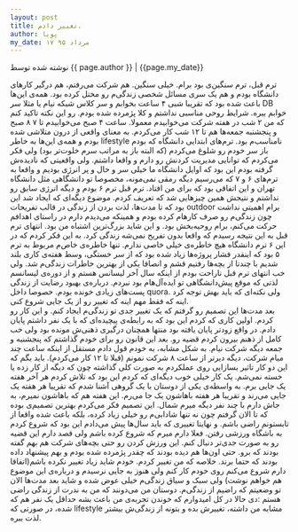 ```yaml
---
layout: post
title: تغییر دادم.
author: پویا
my_date: ۱۷ مرداد ۹۵
---
```


<p class="citation"> نوشته شده توسط {{ page.author }} | {{page.my_date}}</p>
ترم قبل، ترم سنگین‌ی بود برام. خیلی سنگین. هم شرکت می‌رفتم، هم درگیر کارهای دانشگاه بودم و هم یک سری مسائل شخصی زندگی‌م رو مختل کرده بود. همه‌ی این‌ها باعث شده بود که تقریبا شبی ۴ ساعت بخوابم و سر کلاس‌ شبکه نیام یا مثلا سر DB خوابم ببره. شرایط روحی مناسبی نداشتم و کلا پژمرده شده بودم. رو این نکته تاکید کنم که من ۲ شب در هفته شرکت می‌خوابیدم معمولا. ساعت ۴ صبح می‌خوابیدم تا ۷ ۸ صبح و پنجشنبه جمعه‌ها هم تا ۱۲ شب کار می‌کردم. به معنای واقعی از درون متلاشی شده بودم و همه‌ی این‌ها به خاطر lifestyle نامناسب‌م بود. ترم‌های ابتدایی دانشگاه که بودم باز سر خودم رو شلوغ می‌کردم (که البته باز به مراتب سرم خلوت‌تر بود) ولی فکر می‌کردم که توانایی مدیریت کردنش رو دارم و واقعا داشتم. ولی واقعیتی که نادیده‌ش گرفته بودم این بود که اوایل دانشگاه ما خیلی سر و حال و پر انرژی بودیم و واقعا به ترم‌های ۶ و ۷ که می‌رسیم دیگه رمقی نمی‌مونه، مخصوصا تو دانشگاهی مثل دانشگاه تهران و این اتفاقی بود که برای من افتاد. ترم قبل ترم ۶ بودم و دیگه انرژی سابق رو نداشتم و نتیجش همین چیزهایی شد که تعریف کردم. موضوع دیگه‌ای که ایجاد شد این بود که تا مدت‌ها، لذت بردن از زندگی در قالب تفریحات outdoor برام اهمیتی نداشت چون زندگی‌م رو صرف کارهام کرده بودم و همینکه می‌دیدم دارم در راستای اهدافم حرکت می‌کنم، برام روحیه‌بخش بود. و این شاید بزرگ‌ترین اشتباه من بود. انتهای ترم قبل به این نتیجه رسیدم که واقعا بدون تفریح نمی‌شه زندگی کرد. به این فکر کردم که در این ۶ ترم دانشگاه هیچ خاطره‌ی خیلی خاصی ندارم. تنها خاطره‌ی خاص‌م مربوط به ترم ۵ بود که اینقدر فشار پروژه‌ها زیاد شده بود که از سر خستگی، وسط هفته‌ی کاری بلند شدیم با چندتا از بچه‌ها رفتیم قشم و انصافا یکی از بهترین خاطرات زندگی‌م شد. ولی خب انتهای ترم قبل ناراحت بودم از اینکه سال آخر لیسانس هستم و از دوره‌ی لیسانسم لذتی که موقع پیش‌دانشگاهی تو ایده‌آل‌هام بود نبردم. درباره‌ی بهبود رضایت از زندگی پست‌های زیادی خونده بودم. خصوصا داخل quora. ولی نکته‌ای که باید بهش توجه کرد اینه که فقط مهم اینه که تغییر رو از یک جایی شروع کنی.<br>
بعد مدت‌ها این تصمیم رو گرفتم که یک تغییر جدی تو زندگی‌م ایجاد کنم. و این کار رو کردم. اولین کاری که کردم این بود که به رابطه‌ی پیچیده‌ای که با یک نفر داشتم پایان دادم. در واقع زودتر پایان یافته بود منتها همچنان درگیری ذهنی‌ش مونده بود ولی خب کامل از ذهنم بیرون کردم قضیه رو. بعد این قانون رو برای خودم گذاشتم که پنجشنبه و جمعه دیگه شرکت نیام. به شکل مشابه، به خودم قول دادم مستقل از اینکه ساعت چند میام شرکت، دیگه دیرتر از ساعت ۸ شرکت نمونم (قبلا تا ۱۲ کار می‌کردم). باید بگم که این دو کار تاثیر بسازایی روی عملکردم به صورت کلی گذاشته چون که دیگه از کار زده یا خسته نمی‌شم. یک کار خیلی خوب دیگه‌ای که کردم این بود که تلاش کردم هر آخر هفته یک جایی برم. به واسطه‌ی یکی از دوستان با یک گروهی آشنا شدم که تقریبا هر هفته یک جایی می‌رند و تقریبا هر هفته باهاشون یک جا می‌رم. این هفته هم که باهاشون نمیرم، به جاش دارم با چند نفر دیگه میرم شمال. این تصمیم فکر می‌کردم بهترین تصمیم‌ی بوده که تا الان گرفتم چون نه تنها شادابی‌م رو خیلی زیاد کرده، بلکه باعث شده واقعا از تابستونم راضی باشم. و نهایتا تغییری که باید سال‌ها پیش می‌دادم این بود که شروع کردم به باشگاه ورزشی رفتن. فعلا دارم میرم که شروع کرده باشم ولی قصد دارم این قضیه رو به صورت جدی‌تر دنبال کنم. این ورزش کردن رو حتی بچه‌های شرکت هم بهم گفته بودند که برو. حتی اون‌ها هم دیده بودند که چقدر پژمرده شده بودم و بهم پیشنهاد داده بودند که حتما برند.
خلاصه که من تغییر کردم. خودم شاید زیاد تغییر نکرده باشم(اتفاقا دارم شروع می‌کنم روی خودم کار کنم ولی هنوز به جایی نرسیدم و درباره‌ی این موضوع هم خواهم نوشت) ولی سبک و سیاق زندگی‌م خیلی عوض شده و شاید بعد مدت‌ها الان تو وضعیتم که راضیم از زندگی‌م. دوستان من می‌دونند که من به ندرت از زندگی راضی هستم :دی
حالا در کل امیدوارم که خوندن تجربه‌ی من باعث بشه حداقل یک نفر هم که شده، در صورتی که lifestyle مشابه من داشته، تغییرش بده و بتونه از زندگی‌ش بیشتر لذت ببره.

